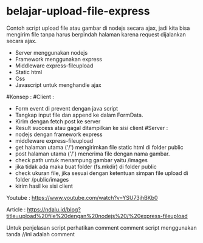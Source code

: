 # belajar-upload-file-express
Contoh script upload file atau gambar di nodejs secara ajax, jadi kita bisa mengirim file tanpa harus berpindah halaman karena request dijalankan secara ajax.

- Server menggunakan nodejs
- Framework menggunakan express
- Middleware express-fileupload
- Static html
- Css
- Javascript untuk menghandle ajax

#Konsep :
#Client :
- Form event di prevent dengan java script
- Tangkap input file dan append ke dalam FormData.
- Kirim dengan fetch post ke server
- Result success atau gagal ditampilkan ke sisi client
#Server :
- nodejs dengan framework express
- middleware express-fileupload
- get halaman utama ('/') mengirimkan file static html di folder public
- post halaman utama ('/') menerima file dengan nama gambar.
- check path untuk menampung gambar yaitu /images
- jika tidak ada maka buat folder (fs.mkdir) di folder public
- check ukuran file, jika sesuai dengan ketentuan simpan file upload di folder /public/images
- kirim hasil ke sisi client

Youtube : https://www.youtube.com/watch?v=YSU73jhBKb0

Article : https://ndalu.id/blog?title=upload%20file%20dengan%20nodejs%20/%20express-fileupload

Untuk penjelasan script perhatikan comment
comment script menggunakan tanda //ini adalah comment
